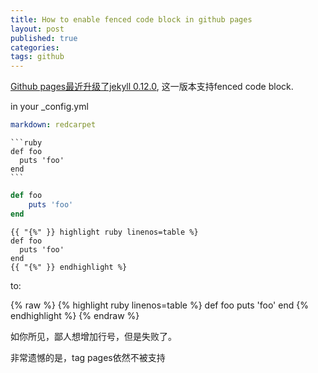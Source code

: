 ```yaml
---
title: How to enable fenced code block in github pages
layout: post
published: true
categories: 
tags: github
---
```


[Github pages最近升级了jekyll 0.12.0](https://github.com/blog/1366-github-pages-updated-to-jekyll-0-12-0), 这一版本支持fenced code block.

in your \_config.yml

```yaml
markdown: redcarpet
```

    ```ruby
    def foo
      puts 'foo'
    end
    ```

```ruby
def foo
    puts 'foo'
end
```

```
{{ "{%" }} highlight ruby linenos=table %}
def foo
  puts 'foo'
end
{{ "{%" }} endhighlight %}
```
to:

{% raw %}
{% highlight ruby linenos=table %}
def foo
  puts 'foo'
end
{% endhighlight %}
{% endraw %}

如你所见，鄙人想增加行号，但是失败了。

非常遗憾的是，tag pages依然不被支持

